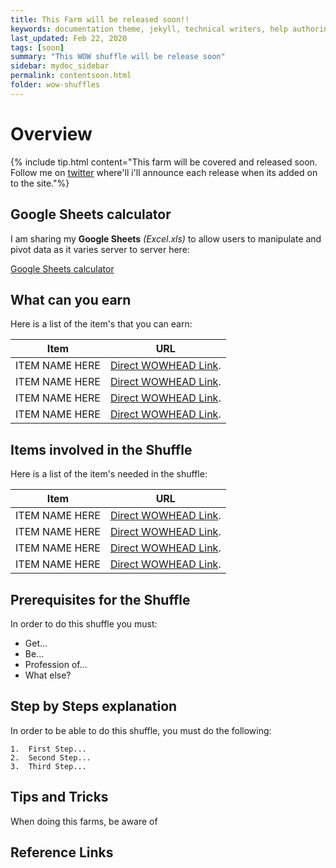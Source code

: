 ```yaml
---
title: This Farm will be released soon!!
keywords: documentation theme, jekyll, technical writers, help authoring tools, hat replacements
last_updated: Feb 22, 2020
tags: [soon]
summary: "This WOW shuffle will be release soon"
sidebar: mydoc_sidebar
permalink: contentsoon.html
folder: wow-shuffles
---
```


# Overview
{% include tip.html content="This farm will be covered and released soon. Follow me on [twitter](https://twitter.com/mozzletoffWOW) where'll i'll announce each release when its added on to the site."%}

## Google Sheets calculator
I am sharing my **Google Sheets** _(Excel.xls)_ to allow users to manipulate and pivot data as it varies server to server here:

[Google Sheets calculator](www.twitch.tv/mozzletoff)

## What can you earn

Here is a list of the item's that you can earn:

|Item|URL|
|-------|--------|
|ITEM NAME HERE|[Direct WOWHEAD Link](https://www.wowhead.com/spell=139192/sky-golem).|
|ITEM NAME HERE|[Direct WOWHEAD Link](https://www.wowhead.com/spell=139192/sky-golem).|
|ITEM NAME HERE|[Direct WOWHEAD Link](https://www.wowhead.com/spell=139192/sky-golem).|
|ITEM NAME HERE|[Direct WOWHEAD Link](https://www.wowhead.com/spell=139192/sky-golem).|

## Items involved in the Shuffle

Here is a list of the item's needed in the shuffle:

|Item|URL|
|-------|--------|
|ITEM NAME HERE|[Direct WOWHEAD Link](https://www.wowhead.com/spell=139192/sky-golem).|
|ITEM NAME HERE|[Direct WOWHEAD Link](https://www.wowhead.com/spell=139192/sky-golem).|
|ITEM NAME HERE|[Direct WOWHEAD Link](https://www.wowhead.com/spell=139192/sky-golem).|
|ITEM NAME HERE|[Direct WOWHEAD Link](https://www.wowhead.com/spell=139192/sky-golem).|

## Prerequisites for the Shuffle
In order to do this shuffle you must:

* Get...
* Be...
* Profession of...
* What else?

## Step by Steps explanation
In order to be able to do this shuffle, you must do the following:

```
1.  First Step...
2.  Second Step...
3.  Third Step...
```

## Tips and Tricks
When doing this farms, be aware of

## Reference Links

